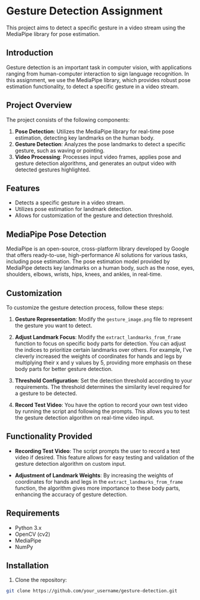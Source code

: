 # Gesture Detection Assignment

This project aims to detect a specific gesture in a video stream using the MediaPipe library for pose estimation.

## Introduction

Gesture detection is an important task in computer vision, with applications ranging from human-computer interaction to sign language recognition. In this assignment, we use the MediaPipe library, which provides robust pose estimation functionality, to detect a specific gesture in a video stream.

## Project Overview

The project consists of the following components:

1. **Pose Detection**: Utilizes the MediaPipe library for real-time pose estimation, detecting key landmarks on the human body.
2. **Gesture Detection**: Analyzes the pose landmarks to detect a specific gesture, such as waving or pointing.
3. **Video Processing**: Processes input video frames, applies pose and gesture detection algorithms, and generates an output video with detected gestures highlighted.

## Features

- Detects a specific gesture in a video stream.
- Utilizes pose estimation for landmark detection.
- Allows for customization of the gesture and detection threshold.

## MediaPipe Pose Detection

MediaPipe is an open-source, cross-platform library developed by Google that offers ready-to-use, high-performance AI solutions for various tasks, including pose estimation. The pose estimation model provided by MediaPipe detects key landmarks on a human body, such as the nose, eyes, shoulders, elbows, wrists, hips, knees, and ankles, in real-time.

## Customization

To customize the gesture detection process, follow these steps:

1. **Gesture Representation**: Modify the `gesture_image.png` file to represent the gesture you want to detect.

2. **Adjust Landmark Focus**: Modify the `extract_landmarks_from_frame` function to focus on specific body parts for detection. You can adjust the indices to prioritize certain landmarks over others. For example, I've cleverly increased the weights of coordinates for hands and legs by multiplying their x and y values by 5, providing more emphasis on these body parts for better gesture detection.

3. **Threshold Configuration**: Set the detection threshold according to your requirements. The threshold determines the similarity level required for a gesture to be detected.

4. **Record Test Video**: You have the option to record your own test video by running the script and following the prompts. This allows you to test the gesture detection algorithm on real-time video input.

## Functionality Provided

- **Recording Test Video**: The script prompts the user to record a test video if desired. This feature allows for easy testing and validation of the gesture detection algorithm on custom input.
  
- **Adjustment of Landmark Weights**: By increasing the weights of coordinates for hands and legs in the `extract_landmarks_from_frame` function, the algorithm gives more importance to these body parts, enhancing the accuracy of gesture detection.



## Requirements

- Python 3.x
- OpenCV (cv2)
- MediaPipe
- NumPy

## Installation

1. Clone the repository:

```bash
git clone https://github.com/your_username/gesture-detection.git
